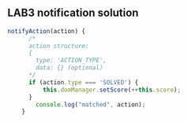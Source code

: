 ## LAB3 notification solution
```javascript
notifyAction(action) {
      /*
      action structure:
      {
        type: 'ACTION_TYPE',
        data: {} (optional)
      */
      if (action.type === 'SOLVED') {
          this.domManager.setScore(++this.score);
      }
        console.log("matched", action);
    }
```

